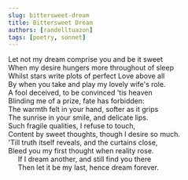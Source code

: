 ```yaml
---
slug: bittersweet-dream
title: Bittersweet Dream
authors: [randelltuazon]
tags: [poetry, sonnet]
---
```


Let not my dream comprise you and be it sweet<br/>
When my desire hungers more throughout of sleep<br/>
Whilst stars write plots of perfect Love above all<br/>
By when you take and play my lovely wife's role.<br/>
A fool deceived, to be convinced 'tis heaven<br/>
Blinding me of a prize, fate has forbidden:<br/>
The warmth felt in your hand, softer as it grips<br/>
The sunrise in your smile, and delicate lips.<br/>
Such fragile qualities, I refuse to touch,<br/>
Content by sweet thoughts, though I desire so much.<br/>
'Till truth itself reveals, and the curtains close,<br/>
Bleed you my first thought when reality rose.<br/>
&nbsp;&nbsp;&nbsp;&nbsp; If I dream another, and still find you there<br/>
&nbsp;&nbsp;&nbsp;&nbsp; Then let it be my last, hence dream forever.<br/>
